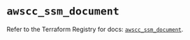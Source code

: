 # `awscc_ssm_document`

Refer to the Terraform Registry for docs: [`awscc_ssm_document`](https://registry.terraform.io/providers/hashicorp/awscc/0.70.0/docs/resources/ssm_document).
